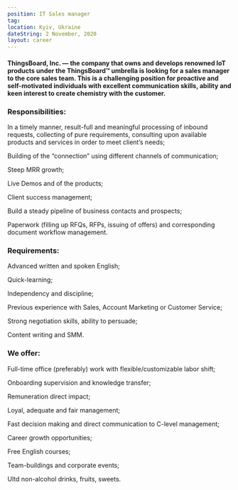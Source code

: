 ```yaml
---
position: IT Sales manager
tag: 
location: Kyiv, Ukraine
dateString: 2 November, 2020
layout: career
---
```

#### ThingsBoard, Inc. — the company that owns and develops renowned IoT products under the ThingsBoard™ umbrella is looking for a sales manager to the core sales team. This is a challenging position for proactive and self-motivated individuals with excellent communication skills, ability and keen interest to create chemistry with the customer.

### Responsibilities:
In a timely manner, result-full and meaningful processing of inbound requests, collecting of pure requirements, consulting upon available products and services in order to meet client’s needs;  

Building of the “connection” using different channels of communication;

Steep MRR growth;

Live Demos and of the products;

Client success management;

Build a steady pipeline of business contacts and prospects;

Paperwork (filling up RFQs, RFPs, issuing of offers) and corresponding document workflow management.

### Requirements:
Advanced written and spoken English;

Quick-learning;

Independency and discipline;

Previous experience with Sales, Account Marketing or Customer Service;

Strong negotiation skills, ability to persuade;  

Content writing and SMM.


### We offer:
Full-time office (preferably) work with flexible/customizable labor shift;

Onboarding supervision and knowledge transfer;  

Remuneration direct impact;

Loyal, adequate and fair management;

Fast decision making and direct communication to C-level management; 

Career growth opportunities;

Free English courses;

Team-buildings and corporate events;

Ultd non-alcohol drinks, fruits, sweets.